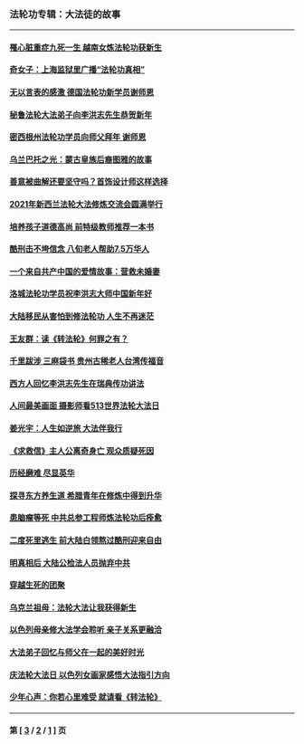 ### 法轮功专辑：大法徒的故事
---
#### [罹心脏重症九死一生 越南女炼法轮功获新生](../../pages/nf1147481/n13732766.md?06160430) 
#### [奇女子：上海监狱里广播“法轮功真相”](../../pages/nf1147481/n13726443.md?06160430) 
#### [无以言表的感激 德国法轮功新学员谢师恩](../../pages/nf1147481/n13543790.md?06160430) 
#### [秘鲁法轮大法弟子向李洪志先生恭贺新年](../../pages/nf1147481/n13540182.md?06160430) 
#### [密西根州法轮功学员向师父拜年 谢师恩](../../pages/nf1147481/n13538183.md?06160430) 
#### [乌兰巴托之光：蒙古皇族后裔图雅的故事](../../pages/nf1147481/n13155759.md?06160430) 
#### [善意被曲解还要坚守吗？首饰设计师这样选择](../../pages/nf1147481/n13077575.md?06160430) 
#### [2021年新西兰法轮大法修炼交流会圆满举行](../../pages/nf1147481/n13033149.md?06160430) 
#### [培养孩子道德高尚 前特级教师推荐一本书](../../pages/nf1147481/n12938640.md?06160430) 
#### [酷刑击不垮信念 八旬老人帮助7.5万华人](../../pages/nf1147481/n12880712.md?06160430) 
#### [一个来自共产中国的爱情故事：营救未婚妻](../../pages/nf1147481/n12778386.md?06160430) 
#### [洛城法轮功学员祝李洪志大师中国新年好](../../pages/nf1147481/n12724685.md?06160430) 
#### [大陆移民从害怕到修法轮功 人生不再迷茫](../../pages/nf1147481/n12414325.md?06160430) 
#### [王友群：读《转法轮》何罪之有？](../../pages/nf1147481/n12408647.md?06160430) 
#### [千里跋涉 三麻袋书 贵州古稀老人台湾传福音](../../pages/nf1147481/n12198750.md?06160430) 
#### [西方人回忆李洪志先生在瑞典传功讲法](../../pages/nf1147481/n12099607.md?06160430) 
#### [人间最美画面 摄影师看513世界法轮大法日](../../pages/nf1147481/n12094118.md?06160430) 
#### [姜光宇：人生如逆旅 大法伴我行](../../pages/nf1147481/n12088664.md?06160430) 
#### [《求救信》主人公离奇身亡 观众质疑死因](../../pages/nf1147481/n11845215.md?06160430) 
#### [历经磨难 尽显英华](../../pages/nf1147481/n11723297.md?06160430) 
#### [探寻东方养生道 希腊青年在修炼中得到升华](../../pages/nf1147481/n11494502.md?06160430) 
#### [患脑瘤等死 中共总参工程师炼法轮功后痊愈](../../pages/nf1147481/n11466682.md?06160430) 
#### [二度死里逃生 前大陆白领熬过酷刑迎来自由](../../pages/nf1147481/n11368594.md?06160430) 
#### [明真相后 大陆公检法人员抛弃中共](../../pages/nf1147481/n11358618.md?06160430) 
#### [穿越生死的团聚](../../pages/nf1147481/n11258922.md?06160430) 
#### [乌克兰祖母：法轮大法让我获得新生](../../pages/nf1147481/n11269457.md?06160430) 
#### [以色列母亲修大法学会聆听 亲子关系更融洽](../../pages/nf1147481/n11268195.md?06160430) 
#### [大法弟子回忆与师父在一起的美好时光](../../pages/nf1147481/n11267759.md?06160430) 
#### [庆法轮大法日 以色列女画家感悟大法指引方向](../../pages/nf1147481/n11267735.md?06160430) 
#### [少年心声：你若心里难受 就请看《转法轮》](../../pages/nf1147481/n11267496.md?06160430) 

---
#### 第 [ [3](./3.md?06160430) / [2](./2.md?06160430) / [1](./1.md?06160430) ] 页
